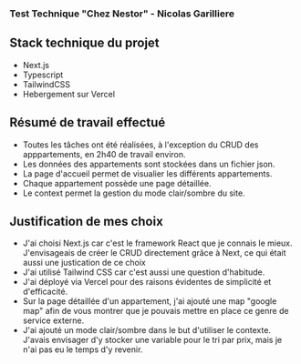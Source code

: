 ### Test Technique "Chez Nestor" - Nicolas Garilliere

## Stack technique du projet
- Next.js
- Typescript
- TailwindCSS
- Hebergement sur Vercel

## Résumé de travail effectué
- Toutes les tâches ont été réalisées, à l'exception du CRUD des apppartements, en 2h40 de travail environ.
- Les données des appartements sont stockées dans un fichier json.
- La page d'accueil permet de visualier les différents appartements.
- Chaque appartement possède une page détaillée.
- Le context permet la gestion du mode clair/sombre du site.

## Justification de mes choix
- J'ai choisi Next.js car c'est le framework React que je connais le mieux. J'envisageais de créer le CRUD directement grâce à Next, ce qui était aussi une justication de ce choix
- J'ai utilisé Tailwind CSS car c'est aussi une question d'habitude. 
- J'ai déployé via Vercel pour des raisons évidentes de simplicité et d'efficacité.
- Sur la page détaillée d'un appartement, j'ai ajouté une map "google map" afin de vous montrer que je pouvais mettre en place ce genre de service externe.
- J'ai ajouté un mode clair/sombre dans le but d'utiliser le contexte. J'avais envisager d'y stocker une variable pour le tri par prix, mais je n'ai pas eu le temps d'y revenir. 